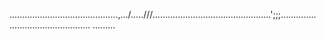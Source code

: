 ...........................................,.../.....///...............................................';;;..............
................................
.........




